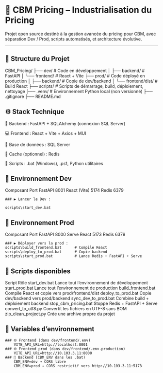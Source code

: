 # 🚀 CBM Pricing – Industrialisation du Pricing

Projet open source destiné à la gestion avancée du pricing pour CBM, avec séparation Dev / Prod, scripts automatisés, et architecture évolutive.

---

## 📁 Structure du Projet


CBM_Pricing/
├── dev/                  # Code en développement
│   ├── backend/          # FastAPI
│   └── frontend/         # React + Vite
├── prod/                 # Code déployé en production
│   ├── backend/          # Copie de dev/backend
│   └── frontend/dist/    # Build React
├── scripts/              # Scripts de démarrage, build, déploiement, nettoyage
├── .venv/                # Environnement Python local (non versionné)
├── .gitignore
├── README.md


## ⚙️ Stack Technique
🧠 Backend : FastAPI + SQLAlchemy (connexion SQL Server)

💻 Frontend : React + Vite + Axios + MUI

💾 Base de données : SQL Server

🧊 Cache (optionnel) : Redis

🧰 Scripts : .bat (Windows), .ps1, Python utilitaires

## 🔧 Environnement Dev
Composant	Port
FastAPI	8001
React (Vite)	5174
Redis	6379

	### ▶️ Lancer le Dev :
	
	scripts\start_dev.bat

## 🚀 Environnement Prod
Composant	Port
FastAPI	8000
Serve React	5173
Redis	6379

	### ▶️ Déployer vers la prod :
	scripts\build_frontend.bat      # Compile React
	scripts\deploy_to_prod.bat      # Copie backend
	scripts\start_prod.bat          # Lance Redis + FastAPI + Serve

##  🧩 Scripts disponibles
Script	Rôle
start_dev.bat	Lance tout l’environnement de développement
start_prod.bat	Lance tout l’environnement de production
build_frontend.bat	Compile React et copie vers prod/frontend/dist
deploy_to_prod.bat	Copie dev/backend vers prod/backend
sync_dev_to_prod.bat	Combine build + déploiement backend
stop_cbm_pricing.bat	Stoppe Redis + FastAPI + Serve
convert_to_utf8.py	Convertit les fichiers en UTF-8 sans BOM
zip_clean_project.py	Crée une archive propre du projet

## 📝 Variables d’environnement
	### 🌐 Frontend (dans dev/frontend/.env)
		VITE_API_URL=http://localhost:8001
	### 🌐 Frontend prod (dans dev/frontend/.env.production)
		VITE_API_URL=http://10.103.3.11:8000
	### 🧠 Backend (CBM_ENV dans les .bat)
		CBM_ENV=dev → CORS libre
		CBM_ENV=prod → CORS restrictif vers http://10.103.3.11:5173